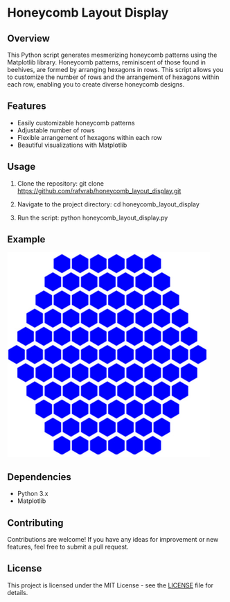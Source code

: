 # Honeycomb Layout Display

## Overview
This Python script generates mesmerizing honeycomb patterns using the Matplotlib library. Honeycomb patterns, reminiscent of those found in beehives, are formed by arranging hexagons in rows. This script allows you to customize the number of rows and the arrangement of hexagons within each row, enabling you to create diverse honeycomb designs.

## Features
- Easily customizable honeycomb patterns
- Adjustable number of rows
- Flexible arrangement of hexagons within each row
- Beautiful visualizations with Matplotlib

## Usage
1. Clone the repository:
git clone https://github.com/rafvrab/honeycomb_layout_display.git

2. Navigate to the project directory:
cd honeycomb_layout_display

3. Run the script:
python honeycomb_layout_display.py


## Example
![Honeycomb Pattern](honeycomb.jpg)

## Dependencies
- Python 3.x
- Matplotlib

## Contributing
Contributions are welcome! If you have any ideas for improvement or new features, feel free to submit a pull request.

## License
This project is licensed under the MIT License - see the [LICENSE](LICENSE) file for details.
